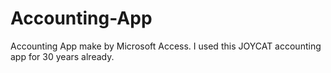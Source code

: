 # Accounting-App
Accounting App make by Microsoft Access.
I used this JOYCAT accounting app for 30 years already.
